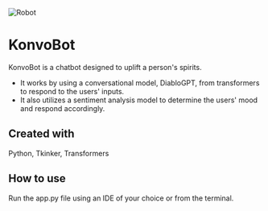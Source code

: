 ![Robot](https://user-images.githubusercontent.com/107734531/174697454-30c886b6-c1fc-4324-ab8c-cbf84b43344b.jpg)
# KonvoBot
KonvoBot is a chatbot designed to uplift a person's spirits.

- It works by using a conversational model, DiabloGPT, from transformers to respond to the users' inputs. 
- It also utilizes a sentiment analysis model to determine the users' mood and respond accordingly.

## Created with
Python, Tkinker, Transformers

## How to use
Run the app.py file using an IDE of your choice or from the terminal.

